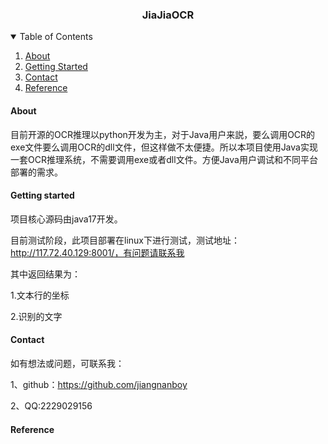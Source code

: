<h3 align="center">JiaJiaOCR</h3>

<!-- TABLE OF CONTENTS -->
<details open="open">
  <summary>Table of Contents</summary>
  <ol>
    <li>
      <a href="#about">About</a>
    </li>
    <li>
      <a href="#getting-started">Getting Started</a>
    </li>
    <li>
      <a href="#contact">Contact</a>
    </li>
    <li>
       <a href="#reference">Reference</a>
    </li>
    
  </ol>
</details>

#### About

目前开源的OCR推理以python开发为主，对于Java用户来説，要么调用OCR的exe文件要么调用OCR的dll文件，但这样做不太便捷。所以本项目使用Java实现一套OCR推理系统，不需要调用exe或者dll文件。方便Java用户调试和不同平台部署的需求。

#### Getting started

项目核心源码由java17开发。

目前测试阶段，此项目部署在linux下进行测试，测试地址：http://117.72.40.129:8001/，有问题请联系我

其中返回结果为：

1.文本行的坐标

2.识别的文字

#### Contact
如有想法或问题，可联系我：

1、github：https://github.com/jiangnanboy

2、QQ:2229029156

#### Reference


